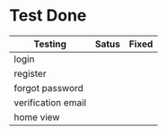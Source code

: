 # Test Done

| Testing | Satus | Fixed |
|---------|-------|-------|
| login  |   |     |
| register |   |     |
| forgot password |   |     |
| verification email |   |     |
| home view |   |     |

